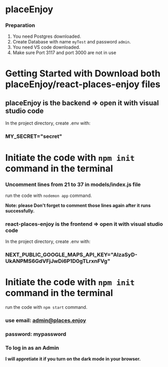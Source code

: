 # placeEnjoy
### Preparation

1. You need Postgres downloaded.
2. Create Database with name `myTest` and password `admin`.
3. You need VS code downloaded.
4. Make sure Port 3117 and port 3000 are not in use

# Getting Started with Download both placeEnjoy/react-places-enjoy files

## placeEnjoy is the backend => open it with visual studio code

In the project directory, create .env with:

### MY_SECRET="secret"

# Initiate the code with `npm init` command in the terminal

### Uncomment lines from 21 to 37 in models/index.js file

run the code with `nodemon app` command.

**Note: please Don't forget to comment those lines again after it runs successfully.**

### react-places-enjoy is the frontend => open it with visual studio code

In the project directory, create .env with:

### NEXT_PUBLIC_GOOGLE_MAPS_API_KEY="AIzaSyD-UkANPMS6GdVFjJwDi6P1D0gTLrxnFVg"

# Initiate the code with `npm init` command in the terminal

run the code with `npm start` command.

### use email: admin@places.enjoy
###     password: mypassword
### To log in as an Admin
**I will appretiate it if you turn on the dark mode in your browser.**
